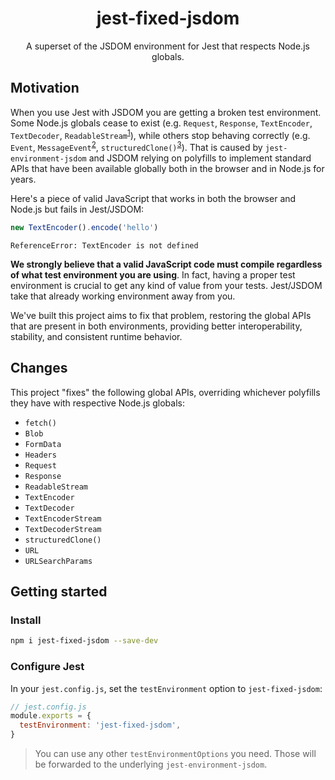 <h1 align="center">jest-fixed-jsdom</h1>
<p align="center">A superset of the JSDOM environment for Jest that respects Node.js globals.</p>

## Motivation

When you use Jest with JSDOM you are getting a broken test environment. Some Node.js globals cease to exist (e.g. `Request`, `Response`, `TextEncoder`, `TextDecoder`, `ReadableStream`<sup><a href="https://github.com/mswjs/msw/issues/1916">1</a></sup>), while others stop behaving correctly (e.g. `Event`, `MessageEvent`<sup><a href="https://github.com/nodejs/undici/issues/2663">2</a></sup>, `structuredClone()`<sup><a href="https://github.com/mswjs/msw/issues/1931">3</a></sup>). That is caused by `jest-environment-jsdom` and JSDOM relying on polyfills to implement standard APIs that have been available globally both in the browser and in Node.js for years.

Here's a piece of valid JavaScript that works in both the browser and Node.js but fails in Jest/JSDOM:

```js
new TextEncoder().encode('hello')
```

```
ReferenceError: TextEncoder is not defined
```

**We strongly believe that a valid JavaScript code must compile regardless of what test environment you are using**. In fact, having a proper test environment is crucial to get any kind of value from your tests. Jest/JSDOM take that already working environment away from you.

We've built this project aims to fix that problem, restoring the global APIs that are present in both environments, providing better interoperability, stability, and consistent runtime behavior.

## Changes

This project "fixes" the following global APIs, overriding whichever polyfills they have with respective Node.js globals:

- `fetch()`
- `Blob`
- `FormData`
- `Headers`
- `Request`
- `Response`
- `ReadableStream`
- `TextEncoder`
- `TextDecoder`
- `TextEncoderStream`
- `TextDecoderStream`
- `structuredClone()`
- `URL`
- `URLSearchParams`

## Getting started

### Install

```sh
npm i jest-fixed-jsdom --save-dev
```

### Configure Jest

In your `jest.config.js`, set the `testEnvironment` option to `jest-fixed-jsdom`:

```js
// jest.config.js
module.exports = {
  testEnvironment: 'jest-fixed-jsdom',
}
```

> You can use any other `testEnvironmentOptions` you need. Those will be forwarded to the underlying `jest-environment-jsdom`.
